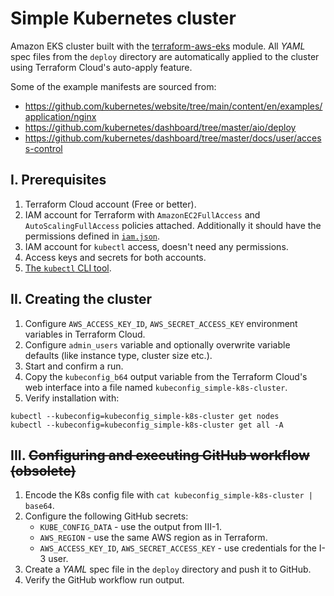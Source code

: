 # Simple Kubernetes cluster
Amazon EKS cluster built with the [terraform-aws-eks](https://registry.terraform.io/modules/terraform-aws-modules/eks/aws/latest) module. All _YAML_ spec files from the `deploy` directory are automatically applied to the cluster using Terraform Cloud's auto-apply feature.

Some of the example manifests are sourced from:
* https://github.com/kubernetes/website/tree/main/content/en/examples/application/nginx
* https://github.com/kubernetes/dashboard/tree/master/aio/deploy
* https://github.com/kubernetes/dashboard/tree/master/docs/user/access-control

## I. Prerequisites
1. Terraform Cloud account (Free or better).
2. IAM account for Terraform with `AmazonEC2FullAccess` and `AutoScalingFullAccess` policies attached. Additionally it should have the permissions defined in [`iam.json`](iam.json).
3. IAM account for `kubectl` access, doesn't need any permissions.
4. Access keys and secrets for both accounts.
5. [The `kubectl` CLI tool](https://kubernetes.io/docs/tasks/tools/#kubectl).

## II. Creating the cluster
1. Configure `AWS_ACCESS_KEY_ID`, `AWS_SECRET_ACCESS_KEY` environment variables in Terraform Cloud.
2. Configure `admin_users` variable and optionally overwrite variable defaults (like instance type, cluster size etc.).
3. Start and confirm a run.
4. Copy the `kubeconfig_b64` output variable from the Terraform Cloud's web interface into a file named `kubeconfig_simple-k8s-cluster`.
5. Verify installation with:
```
kubectl --kubeconfig=kubeconfig_simple-k8s-cluster get nodes
kubectl --kubeconfig=kubeconfig_simple-k8s-cluster get all -A
```

## III. ~~Configuring and executing GitHub workflow (obsolete)~~
1. Encode the K8s config file with `cat kubeconfig_simple-k8s-cluster | base64`.
2. Configure the following GitHub secrets:
    * `KUBE_CONFIG_DATA` - use the output from III-1.
    * `AWS_REGION` - use the same AWS region as in Terraform.
    * `AWS_ACCESS_KEY_ID`, `AWS_SECRET_ACCESS_KEY` - use credentials for the I-3 user.
3. Create a _YAML_ spec file in the `deploy` directory and push it to GitHub.
4. Verify the GitHub workflow run output.
